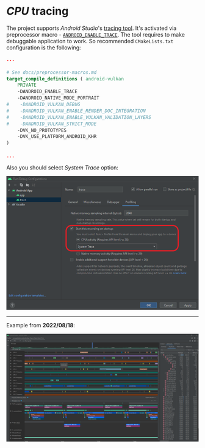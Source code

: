 # _CPU_ tracing

The project supports _Android Studio_'s [tracing tool](https://developer.android.com/topic/performance/tracing). It's activated via preprocessor macro - [`ANDROID_ENABLE_TRACE`](preprocessor-macros.md#macro-android-enable-trace). The tool requires to make debuggable application to work. So recommended `CMakeLists.txt` configuration is the following:

```cmake
...

# See docs/preprocessor-macros.md
target_compile_definitions ( android-vulkan
    PRIVATE
    -DANDROID_ENABLE_TRACE
    -DANDROID_NATIVE_MODE_PORTRAIT
#    -DANDROID_VULKAN_DEBUG
#    -DANDROID_VULKAN_ENABLE_RENDER_DOC_INTEGRATION
#    -DANDROID_VULKAN_ENABLE_VULKAN_VALIDATION_LAYERS
#    -DANDROID_VULKAN_STRICT_MODE
    -DVK_NO_PROTOTYPES
    -DVK_USE_PLATFORM_ANDROID_KHR
)

...
```

Also you should select _System Trace_ option:

<img src="./images/tracing-settings.png"/>

---

Example from **2022/08/18**:

<img src="./images/tracing-preview.png"/>
